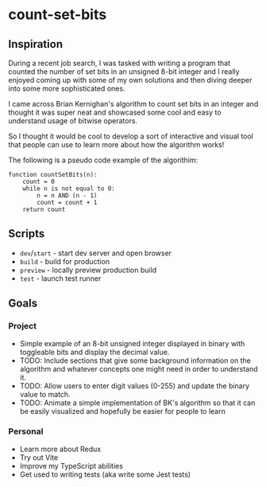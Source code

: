 # count-set-bits

## Inspiration

During a recent job search, I was tasked with writing a program that counted the number of set bits in an unsigned 8-bit integer
and I really enjoyed coming up with some of my own solutions and then diving deeper into some more sophisticated ones.

I came across Brian Kernighan's algorithm to count set bits in an integer and thought it was super neat and showcased
some cool and easy to understand usage of bitwise operators.

So I thought it would be cool to develop a sort of interactive and visual tool that people can use to learn more about how the algorithm works!

The following is a pseudo code example of the algorithim:

```
function countSetBits(n):
    count = 0
    while n is not equal to 0:
        n = n AND (n - 1)
        count = count + 1
    return count
```

## Scripts

- `dev`/`start` - start dev server and open browser
- `build` - build for production
- `preview` - locally preview production build
- `test` - launch test runner

## Goals

### Project

- Simple example of an 8-bit unsigned integer displayed in binary with toggleable bits and display the decimal value.
- TODO: Include sections that give some background information on the algorithm and whatever concepts one might need in order to understand it.
- TODO: Allow users to enter digit values (0-255) and update the binary value to match.
- TODO: Animate a simple implementation of BK's algorithm so that it can be easily visualized and hopefully be easier for people to learn

### Personal

- Learn more about Redux
- Try out Vite
- Improve my TypeScript abilities
- Get used to writing tests (aka write some Jest tests)
